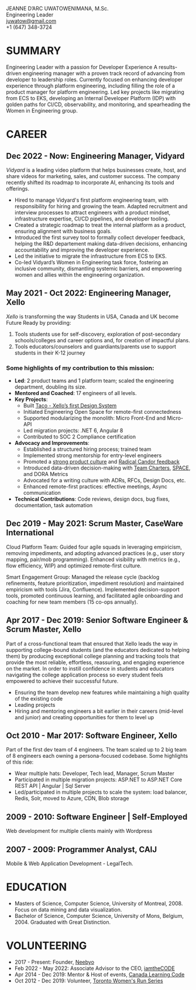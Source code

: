 JEANNE D’ARC UWATOWENIMANA, M.Sc.\
Engineering Leader\
juwatow@gmail.com\
+1 (647) 348-3724

# SUMMARY

Engineering Leader with a passion for Developer Experience
A results-driven engineering manager with a proven track record of advancing from developer to leadership roles. Currently focused on enhancing developer experience through platform engineering, including filling the role of a product manager for platform engineering. Led key projects like migrating from ECS to EKS, developing an Internal Developer Platform (IDP) with golden paths for CI/CD, observability, and monitoring, and spearheading the Women in Engineering group.

# CAREER

## Dec 2022 - Now: Engineering Manager, Vidyard

*Vidyard* is a leading video platform that helps businesses create, host, and share videos for marketing, sales, and customer success. The company recently shifted its roadmap to incorporate AI, enhancing its tools and offerings.

- Hired to manage Vidyard's first platform engineering team, with responsibility for hiring and growing the team. Adapted recruitment and interview processes to attract engineers with a product mindset, infrastructure expertise, CI/CD pipelines, and developer tooling.
- Created a strategic roadmap to treat the internal platform as a product, ensuring alignment with business goals.
- Introduced the first survey tool to formally collect developer feedback, helping the R&D departement making data-driven decisions, enhancing accountability and improving the developer experience.
- Led the initiative to migrate the infrastructure from ECS to EKS.
- Co-led Vidyard’s Women in Engineering task force, fostering an inclusive community, dismantling systemic barriers, and empowering women and allies within the engineering organization.

## May 2021 - Oct 2022: Engineering Manager, Xello

*Xello* is transforming the way Students in USA, Canada and UK become Future Ready by providing:

1. Tools students use for self-discovery, exploration of post-secondary schools/colleges and career options and, for creation of impactful plans.
2. Tools educators/counselors and guardiants/parents use to support students in their K-12 journey

### Some highlights of my contribution to this mission:

- **Led**: 2 product teams and 1 platform team; scaled the engineering department, doubling its size.
- **Mentored and Coached**: 17 engineers of all levels.
- **Key Projects**:
  - Built [Taco - Xello’s first Design System](https://taco.xello.world/)
  - Initiated Engineering Open Space for remote-first connectedness
  - Supported modularizing the monolith: Micro Front-End and Micro-API
  - Led migration projects: .NET 6, Angular 8
  - Contributed to SOC 2 Compliance certification
- **Advocacy and Improvements**:
  - Established a structured hiring process; trained team
  - Implemented strong mentorship for entry-level engineers
  - Promoted a [strong product culture](https://www.lennyspodcast.com/the-nature-of-product-marty-cagan-silicon-valley-product-group/) and [Radical Candor feedback](https://www.radicalcandor.com)
  - Introduced data-driven decision-making with [Team Charters](https://miro.com/guides/team-charter/), [SPACE](https://queue.acm.org/detail.cfm?id=3454124), and DORA Metrics
  - Advocated for a writing culture with ADRs, RFCs, Design Docs, etc.
  - Enhanced remote-first practices: effective meetings, Async communication
- **Technical Contributions**: Code reviews, design docs, bug fixes, documentation, task automation

## Dec 2019 - May 2021: Scrum Master, CaseWare International

Cloud Platform Team: Guided four agile squads in leveraging empiricism, removing impediments, and adopting advanced practices (e.g., user story mapping, pair/mob programming). Enhanced visibility with metrics (e.g., flow efficiency, WIP) and optimized remote-first culture.

Smart Engagement Group: Managed the release cycle (backlog refinements, feature prioritization, impediment resolution) and maintained empiricism with tools (Jira, Confluence). Implemented decision-support tools, promoted continuous learning, and facilitated agile onboarding and coaching for new team members (15 co-ops annually).

## Apr 2017 - Dec 2019: Senior Software Engineer & Scrum Master, Xello

Part of a cross-functional team that ensured that Xello leads the way in supporting college-bound students (and the educators dedicated to helping them) by producing exceptional college planning and tracking tools that provide the most reliable, effortless, reassuring, and engaging experience on the market. In order to instill confidence in students and educators navigating the college application process so every student feels empowered to achieve their successful future.

- Ensuring the team develop new features while maintaining a high quality of the existing code
- Leading projects
- Hiring and mentoring engineers a bit earlier in their careers (mid-level and junior) and creating opportunities for them to level up

## Oct 2010 - Mar 2017: Software Engineer, Xello

Part of the first dev team of 4 engineers. The team scaled up to 2 big team of 8 engineers each owning a persona-focused codebase. Some highlights of this ride:

- Wear multiple hats: Developer, Tech lead, Manager, Scrum Master
- Participated in multiple migration projects: ASP.NET to ASP.NET Core REST API | Angular | Sql Server
- Led/participated in multiple projects to scale the system: load balancer, Redis, Solr, moved to Azure, CDN, Blob storage

## 2009 - 2010: Software Engineer | Self-Employed

Web development for multiple clients mainly with Wordpress

## 2007 - 2009: Programmer Analyst, CAIJ

Mobile & Web Application Development - LegalTech.

# EDUCATION

- Masters of Science, Computer Science, University of Montreal, 2008. Focus on data mining and data visualization.
- Bachelor of Science, Computer Science, University of Mons, Belgium, 2004. Graduated with Great Distinction.

# VOLUNTEERING

- 2017 - Present: Founder, [Neebyo](https://www.neebyo.org/)
- Feb 2022 - May 2022: Associate Advisor to the CEO, [iamtheCODE](https://www.iamthecode.org/)
- Apr 2014 - Dec 2019: Mentor & Host of events, [Canada Learning Code](https://www.canadalearningcode.ca/)
- Oct 2012 - Dec 2019: Volunteer, [Toronto Women's Run Series](https://www.towomensruns.com/)
